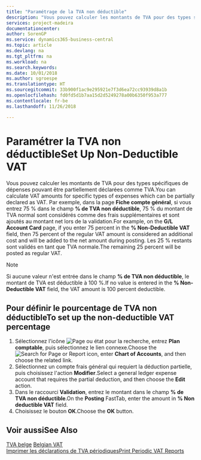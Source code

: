```yaml
---
title: "Paramétrage de la TVA non déductible"
description: "Vous pouvez calculer les montants de TVA pour des types spécifiques de dépenses pouvant être partiellement déclarées comme TVA."
services: project-madeira
documentationcenter: 
author: SorenGP
ms.service: dynamics365-business-central
ms.topic: article
ms.devlang: na
ms.tgt_pltfrm: na
ms.workload: na
ms.search.keywords: 
ms.date: 10/01/2018
ms.author: sgroespe
ms.translationtype: HT
ms.sourcegitcommit: 33b900f1ac9e295921e7f3d6ea72cc93939d8a1b
ms.openlocfilehash: fd0fd5d1b7aa15d2d5249278a00b6350f953a777
ms.contentlocale: fr-be
ms.lasthandoff: 11/26/2018

---
```

# <a name="set-up-non-deductible-vat"></a><span data-ttu-id="a9df8-103">Paramétrer la TVA non déductible</span><span class="sxs-lookup"><span data-stu-id="a9df8-103">Set Up Non-Deductible VAT</span></span>
<span data-ttu-id="a9df8-104">Vous pouvez calculer les montants de TVA pour des types spécifiques de dépenses pouvant être partiellement déclarées comme TVA.</span><span class="sxs-lookup"><span data-stu-id="a9df8-104">You can calculate VAT amounts for specific types of expenses which can be partially declared as VAT.</span></span> <span data-ttu-id="a9df8-105">Par exemple, dans la page **Fiche compte général**, si vous entrez 75 % dans le champ **% de TVA non déductible**, 75 % du montant de TVA normal sont considérés comme des frais supplémentaires et sont ajoutés au montant net lors de la validation.</span><span class="sxs-lookup"><span data-stu-id="a9df8-105">For example, on the **G/L Account Card** page, if you enter 75 percent in the **% Non-Deductible VAT** field, then 75 percent of the regular VAT amount is considered an additional cost and will be added to the net amount during posting.</span></span> <span data-ttu-id="a9df8-106">Les 25 % restants sont validés en tant que TVA normale.</span><span class="sxs-lookup"><span data-stu-id="a9df8-106">The remaining 25 percent will be posted as regular VAT.</span></span>  

> [!NOTE]  
>  <span data-ttu-id="a9df8-107">Si aucune valeur n'est entrée dans le champ **% de TVA non déductible**, le montant de TVA est déductible à 100 %.</span><span class="sxs-lookup"><span data-stu-id="a9df8-107">If no value is entered in the **% Non-Deductible VAT** field, the VAT amount is 100 percent deductible.</span></span>  

## <a name="to-set-up-the-non-deductible-vat-percentage"></a><span data-ttu-id="a9df8-108">Pour définir le pourcentage de TVA non déductible</span><span class="sxs-lookup"><span data-stu-id="a9df8-108">To set up the non-deductible VAT percentage</span></span>  

1.  <span data-ttu-id="a9df8-109">Sélectionnez l'icône ![Page ou état pour la recherche](../../media/ui-search/search_small.png "Page ou état pour la recherche"), entrez **Plan comptable**, puis sélectionnez le lien connexe.</span><span class="sxs-lookup"><span data-stu-id="a9df8-109">Choose the ![Search for Page or Report](../../media/ui-search/search_small.png "Search for Page or Report icon") icon, enter **Chart of Accounts**, and then choose the related link.</span></span>  
2.  <span data-ttu-id="a9df8-110">Sélectionnez un compte frais général qui requiert la déduction partielle, puis choisissez l'action **Modifier**.</span><span class="sxs-lookup"><span data-stu-id="a9df8-110">Select a general ledger expense account that requires the partial deduction, and then choose the **Edit** action.</span></span>  
3.  <span data-ttu-id="a9df8-111">Dans le raccourci **Validation**, entrez le montant dans le champ **% de TVA non déductible**.</span><span class="sxs-lookup"><span data-stu-id="a9df8-111">On the **Posting** FastTab, enter the amount in **% Non deductible VAT** field.</span></span>  
4.  <span data-ttu-id="a9df8-112">Choisissez le bouton **OK**.</span><span class="sxs-lookup"><span data-stu-id="a9df8-112">Choose the **OK** button.</span></span>  

## <a name="see-also"></a><span data-ttu-id="a9df8-113">Voir aussi</span><span class="sxs-lookup"><span data-stu-id="a9df8-113">See Also</span></span>  
 <span data-ttu-id="a9df8-114">[TVA belge](belgian-vat.md) </span><span class="sxs-lookup"><span data-stu-id="a9df8-114">[Belgian VAT](belgian-vat.md) </span></span>  
 [<span data-ttu-id="a9df8-115">Imprimer les déclarations de TVA périodiques</span><span class="sxs-lookup"><span data-stu-id="a9df8-115">Print Periodic VAT Reports</span></span>](how-to-print-periodic-vat-reports.md)

